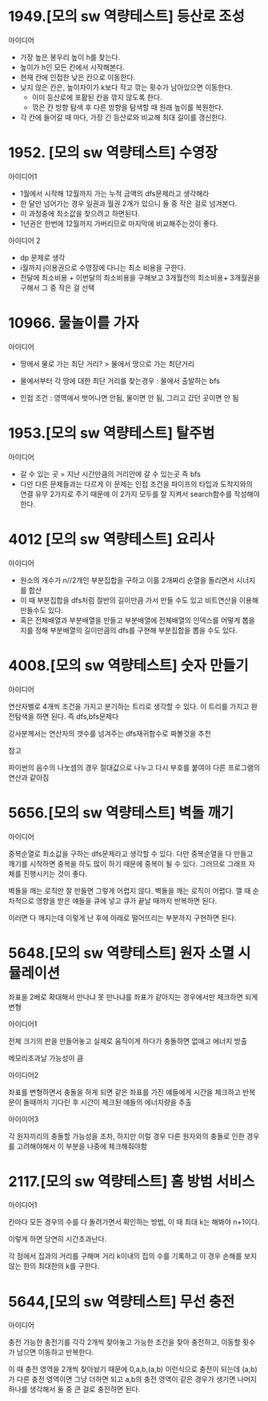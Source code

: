 # 1949.[모의 sw 역량테스트] 등산로 조성

아이디어

- 가장 높은 봉우리 높이 h를 찾는다.
- 높이가 h인 모든 칸에서 시작해본다.
- 현재 칸에 인접한 낮은 칸으로 이동한다.
- 낮지 않은 칸은, 높이차이가 k보다 작고 깎는 횟수가 남아있으면 이동한다.
  - 이미 등산로에 포홤된 칸을 깎지 않도록 한다.
  - 깎은 칸 방향 탐색 후 다른 방향을 탐색할 때 원래 높이를 복원한다.
- 각 칸에 들어갈 때 마다, 가장 긴 등산로와 비교해 최대 길이를 갱신한다.

# 1952. [모의 sw 역량테스트] 수영장

아이디어1

- 1월에서 시작해 12월까지 가는 누적 금액의 dfs문제라고 생각해라
- 한 달만 넘어가는 경우 일권과 월권 2개가 있으니 둘 중 작은 걸로 넘겨본다.
- 이 과정중에 최소값을 찾으려고 하면된다.
- 1년권은 한번에 12월까지 가버리므로 마지막에 비교해주는것이 좋다.

아이디어 2

- dp 문제로 생각
- i월까지 j이용권으로 수영장에 다니는 최소 비용을 구한다.
- 전달에 최소비용 + 이번달의 최소비용을 구해보고 3개월전의 최소비용+ 3개월권을 구해서 그 중 작은 걸 선택

# 10966. 물놀이를 가자

아이디어 

- 땅에서 물로 가는 최단 거리? > 물에서 땅으로 가는 최단거리

- 물에서부터 각  땅에 대한 최단 거리를 찾는경우 : 물에서 출발하는 bfs
- 인접 조건 : 영역에서 벗어나면 안됨, 물이면 안 됨, 그리고 갔던 곳이면 안 됨

# 1953.[모의 sw 역량테스트] 탈주범

아이디어

- 갈 수 있는 곳 = 지난 시간만큼의 거리안에 갈 수 있는곳 즉 bfs
- 다만 다른 문제들과는 다르게 이 문제는 인접 조건을 파이프의 타입과 도착지와의 연결 유무 2가지로 주기 때문에 이 2가지 모두를 잘 지켜서 search함수를 작성해야한다.

# 4012 [모의 sw 역량테스트] 요리사

아이디어

- 원소의 개수가 n//2개인 부분집합을 구하고 이를 2개짜리 순열을 돌리면서 시너지를 합산
- 이 때 부분집합을 dfs처럼 절반의 길이만큼 가서 만들 수도 있고 비트연산을 이용해 만들수도 있다.
- 혹은 전체배열과 부분배열을 만들고 부분배열에 전체배열의 인덱스를 어떻게 뽑을지를 정해 부분배열의 길이만큼의 dfs를 구현해 부분집합을 뽑을 수도 있다.

# 4008.[모의 sw 역량테스트] 숫자 만들기

아이디어

연산자별로 4개씩 조건을 가지고 분기하는 트리로 생각할 수 있다. 이 트리를 가지고 완전탐색을 하면 된다. 즉 dfs,bfs문제다

강사분께서는 연산자의 갯수를 넘겨주는 dfs재귀함수로 짜볼것을 추천

참고

파이썬의 음수의 나눗셈의 경우 절대값으로 나누고 다시 부호를 붙여야 다른 프로그램의 연산과 같아짐

# 5656.[모의 sw 역량테스트] 벽돌 깨기

아이디어

중복순열로 최소값을 구하는 dfs문제라고 생각할 수 있다. 다만 중복순열을 다 만들고 깨기를 시작하면 중복을 하도 많이 하기 때문에 중복이 될 수 있다. 그러므로 그래프 자체를 진행시키는 것이 좋다.

벽돌을 깨는 로직만 잘 만들면 그렇게 어렵지 않다. 벽돌을 깨는 로직이 어렵다. 깰 때 순차적으로 영향을 받은 얘들을 큐에 넣고 큐가 끝날 때까지 반복하면 된다.

이러면 다 깨지는데 이렇게 난 후에 아래로 떨어뜨리는 부분까지 구현하면 된다.

# 5648.[모의 sw 역량테스트] 원자 소멸 시뮬레이션

좌표을 2배로 확대해서 만나냐 못 만나냐를 좌표가 같아지는 경우에서만 체크하면 되게 변형

아이디어1

전체 크기의 판을 만들어놓고 실제로 움직이게 하다가 충돌하면 없애고 에너지 방출

메모리초과날 가능성이 큼

아이디어2

좌표를 변형하면서 충돌을 하게 되면 같은 좌표를 가진 얘들에게 시간을 체크하고 반복문이 돌때까지 기다린 후 시간이 체크된 얘들의 에너지량을 추출

아이이어3

각 원자끼리의 충돌할 가능성을 조차, 하지만 이럴 경우 다른 원자와의 충돌로 인한 경우를 고려해야해서 이 부분을 나중에 체크해줘야함

# 2117.[모의 sw 역량테스트] 홈 방범 서비스

아이디어1

칸마다 모든 경우의 수를 다 돌려가면서 확인하는 방법, 이 때 최대 k는 해봐야 n+1이다.

이렇게 하면 당연히 시간초과난다.

각 점에서 집과의 거리를 구해며 거리 k이내의 집의 수를 기록하고 이 경우 손해를 보지 않는 한의 최대한의 k를 구한다.

# 5644,[모의 sw 역량테스트] 무선 충전

아이디어

충전 가능한 충전기를 각각 2개씩 찾아놓고 가능한 조건을 찾아 충전하고, 이동할 횟수가 남으면 이동하고 반복한다.

이 때 충전 영역을 2개씩 찾아놨기 때문에 0,a,b,(a,b) 이런식으로 충전이 되는데 (a,b)가 다른 충전 영역이면 그냥 더하면 되고 a,b의 충전 영역이 같은 경우가 생기면 나머지 하나를 생각해서 둘 중 큰 걸로 충전하면 된다.